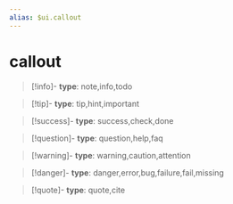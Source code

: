 ```yaml
---
alias: $ui.callout
---
```

# callout

> [!info]-
> **type**: note,info,todo

> [!tip]-
> **type**: tip,hint,important

> [!success]-
> **type**: success,check,done

> [!question]-
> **type**: question,help,faq

> [!warning]-
> **type**: warning,caution,attention

> [!danger]-
> **type**: danger,error,bug,failure,fail,missing

> [!quote]-
> **type**: quote,cite

